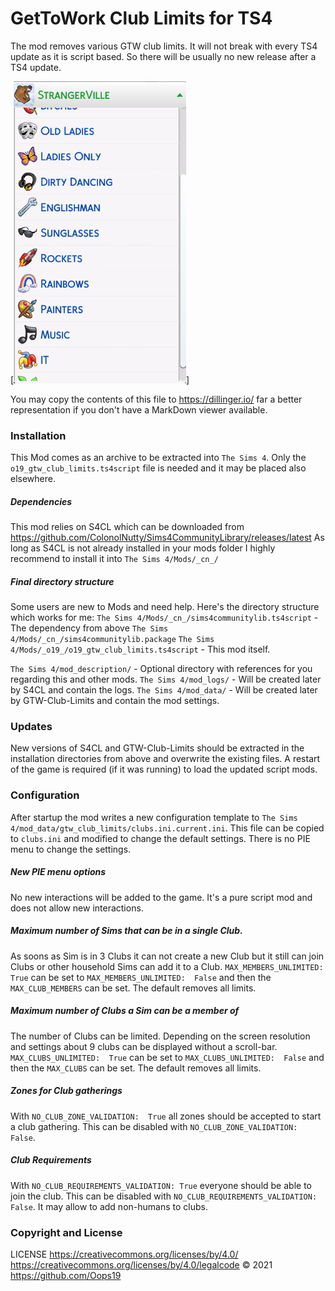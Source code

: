 #  GetToWork Club Limits for TS4
The mod removes various GTW club limits.
It will not break with every TS4 update as it is script based. So there will be usually no new release after a TS4 update.

[![Some GTW Clubs with scroll-bar](GTW_Club_Limits.png)]

You may copy the contents of this file to https://dillinger.io/ far a better representation if you don't have a MarkDown viewer available.

### Installation
This Mod comes as an archive to be extracted into `The Sims 4`. Only the `o19_gtw_club_limits.ts4script` file is needed and it may be placed also elsewhere.

##### Dependencies
This mod relies on S4CL which can be downloaded from https://github.com/ColonolNutty/Sims4CommunityLibrary/releases/latest
As long as S4CL is not already installed in your mods folder I highly recommend to install it into `The Sims 4/Mods/_cn_/`

##### Final directory structure
Some users are new to Mods and need help. Here's the directory structure which works for me:
`The Sims 4/Mods/_cn_/sims4communitylib.ts4script` - The dependency from above
`The Sims 4/Mods/_cn_/sims4communitylib.package`
`The Sims 4/Mods/_o19_/o19_gtw_club_limits.ts4script` - This mod itself.

`The Sims 4/mod_description/` - Optional directory with references for you regarding this and other mods.
`The Sims 4/mod_logs/` - Will be created later by S4CL and contain the logs.
`The Sims 4/mod_data/` - Will be created later by GTW-Club-Limits and contain the mod settings.

### Updates
New versions of S4CL and GTW-Club-Limits should be extracted in the installation directories from above and overwrite the existing files.
A restart of the game is required (if it was running) to load the updated script mods. 
 
### Configuration
After startup the mod writes a new configuration template to `The Sims 4/mod_data/gtw_club_limits/clubs.ini.current.ini`. This file can be copied to `clubs.ini` and modified to change the default settings.
There is no PIE menu to change the settings.

##### New PIE menu options
No new interactions will be added to the game. It's a pure script mod and does not allow new interactions.

##### Maximum number of Sims that can be in a single Club.
As soons as Sim is in 3 Clubs it can not create a new Club but it still can join Clubs or other household Sims can add it to a Club.
`MAX_MEMBERS_UNLIMITED:  True` can be set to `MAX_MEMBERS_UNLIMITED:  False` and then the `MAX_CLUB_MEMBERS` can be set. The default removes all limits.

##### Maximum number of Clubs a Sim can be a member of
The number of Clubs can be limited. Depending on the screen resolution and settings about 9 clubs can be displayed without a scroll-bar.
`MAX_CLUBS_UNLIMITED:  True` can be set to `MAX_CLUBS_UNLIMITED:  False` and then the `MAX_CLUBS` can be set. The default removes all limits.

##### Zones for Club gatherings
With `NO_CLUB_ZONE_VALIDATION:  True` all zones should be accepted to start a club gathering. This can be disabled with `NO_CLUB_ZONE_VALIDATION: False`.

##### Club Requirements
With `NO_CLUB_REQUIREMENTS_VALIDATION: True` everyone should be able to join the club. This can be disabled with `NO_CLUB_REQUIREMENTS_VALIDATION: False`. It may allow to add non-humans to clubs.

### Copyright and License
LICENSE https://creativecommons.org/licenses/by/4.0/ https://creativecommons.org/licenses/by/4.0/legalcode
© 2021 https://github.com/Oops19
